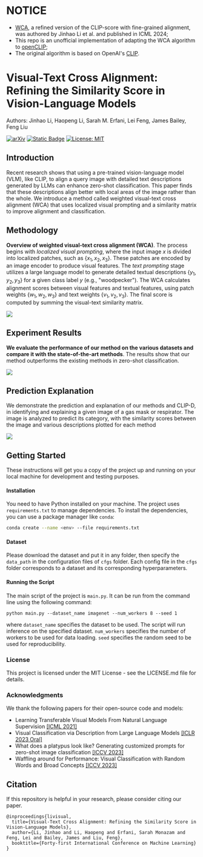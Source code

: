 # **NOTICE** 

- [WCA](https://github.com/JinhaoLee/WCA), a refined version of the CLIP-score with fine-grained alignment, was authored by Jinhao Li et al. and published in ICML 2024;
- This repo is an unofficial implementation of adapting the WCA algorithm to [openCLIP](https://github.com/mlfoundations/open_clip);
- The original algorithm is based on OpenAI's [CLIP](https://github.com/openai/CLIP).



# Visual-Text Cross Alignment: Refining the Similarity Score in Vision-Language Models

Authors: Jinhao Li, Haopeng Li, Sarah M. Erfani, Lei Feng, James Bailey, Feng Liu

[![arXiv](https://img.shields.io/badge/arXiv-1234.56789-b31b1b.svg)](https://arxiv.org/abs/2406.02915)
[![Static Badge](https://img.shields.io/badge/Pub-ICML'24-blue)](https://icml.cc/virtual/2024/poster/34359)
[![License: MIT](https://img.shields.io/badge/License-MIT-yellow.svg)](https://opensource.org/licenses/MIT)

## Introduction
Recent research shows that using a pre-trained vision-language model (VLM), like CLIP, to align a query image with detailed text descriptions generated by LLMs can enhance zero-shot classification. This paper finds that these descriptions align better with local areas of the image rather than the whole. We introduce a method called weighted visual-text cross alignment (WCA) that uses localized visual prompting and a similarity matrix to improve alignment and classification.

## Methodology
**Overview of weighted visual-text cross alignment (WCA)**. The process begins with *localized visual prompting*, where the input image $x$ is divided into localized patches, such as $\{x_1, x_2, x_3\}$. These patches are encoded by an image encoder to produce visual features. The *text prompting* stage utilizes a large language model to generate detailed textual descriptions $\{y_1, y_2, y_3\}$ for a given class label $y$ (e.g., "woodpecker"). The WCA calculates alignment scores between visual features and textual features, using patch weights $\{w_1, w_2, w_3\}$ and text weights $\{v_1, v_2, v_3\}$. The final score is computed by summing the visual-text similarity matrix.

![](images/methodology.png)

## Experiment Results
**We evaluate the performance of our method on the various datasets and compare it with the state-of-the-art methods**. The results show that our method outperforms the existing methods in zero-shot classification.

![](images/results.png)

## Prediction Explanation 
We demonstrate the prediction and explanation of our methods and CLIP-D, in identifying and explaining a given image of a gas mask or respirator. The image is analyzed to predict its category, with the similarity scores between the image and various descriptions plotted for each method

![](images/example.png)

## Getting Started

These instructions will get you a copy of the project up and running on your local machine for development and testing purposes.

#### Installation

You need to have Python installed on your machine. The project uses `requirements.txt` to manage dependencies. To install the dependencies, you can use a package manager like `conda`:

```bash
conda create --name <env> --file requirements.txt
```

#### Dataset
Please download the dataset and put it in any folder, then specify the `data_path` in the configuration files of `cfgs` folder. Each config file in the `cfgs` folder corresponds to a dataset and its corresponding hyperparameters.

#### Running the Script

The main script of the project is `main.py`. It can be run from the command line using the following command:
```
python main.py --dataset_name imagenet --num_workers 8 --seed 1
```
where `dataset_name` specifies the dataset to be used. The script will run inference on the specified dataset. `num_workers` specifies the number of workers to be used for data loading. `seed` specifies the random seed to be used for reproducibility.

### License

This project is licensed under the MIT License - see the LICENSE.md file for details.

### Acknowledgments

We thank the following papers for their open-source code and models:
- Learning Transferable Visual Models From Natural Language Supervision [[ICML 2021]](https://github.dev/openai/CLIP)  
- Visual Classification via Description from Large Language Models [[ICLR 2023 Oral]](https://github.com/sachit-menon/classify_by_description_release)
- What does a platypus look like? Generating customized prompts for zero-shot image classification [[ICCV 2023]](https://github.com/sarahpratt/CuPL)
- Waffling around for Performance: Visual Classification with Random Words and Broad Concepts [[ICCV 2023]](https://github.com/ExplainableML/WaffleCLIP)

## Citation

If this repository is helpful in your research, please consider citing our paper.
```
@inproceedings{livisual,
  title={Visual-Text Cross Alignment: Refining the Similarity Score in Vision-Language Models},
  author={Li, Jinhao and Li, Haopeng and Erfani, Sarah Monazam and Feng, Lei and Bailey, James and Liu, Feng},
  booktitle={Forty-first International Conference on Machine Learning}
}
```

